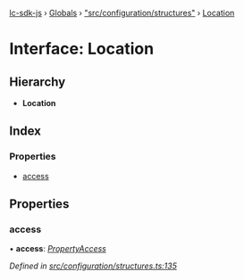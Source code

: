 [lc-sdk-js](../README.md) › [Globals](../globals.md) › ["src/configuration/structures"](../modules/_src_configuration_structures_.md) › [Location](_src_configuration_structures_.location.md)

# Interface: Location

## Hierarchy

* **Location**

## Index

### Properties

* [access](_src_configuration_structures_.location.md#access)

## Properties

###  access

• **access**: *[PropertyAccess](_src_configuration_structures_.propertyaccess.md)*

*Defined in [src/configuration/structures.ts:135](https://github.com/livechat/lc-sdk-js/blob/38eeefe/src/configuration/structures.ts#L135)*
